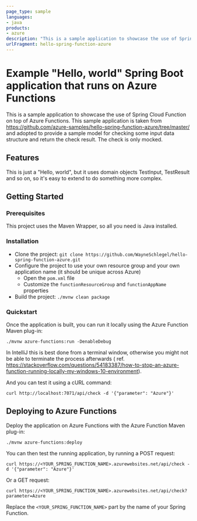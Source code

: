 ```yaml
---
page_type: sample
languages:
- java
products:
- azure
description: "This is a sample application to showcase the use of Spring Cloud Function on top of Azure Functions."
urlFragment: hello-spring-function-azure
---
```


# Example "Hello, world" Spring Boot application that runs on Azure Functions

This is a sample application to showcase the use of Spring Cloud Function on top of Azure Functions.
This sample application is taken from https://github.com/azure-samples/hello-spring-function-azure/tree/master/ and
adopted to provide a sample model for checking some input data structure and return the check result. The check is only
mocked.

## Features

This is just a "Hello, world", but it uses domain objects TestInput, TestResult and so on, so it's easy to extend to do
something more complex.

## Getting Started

### Prerequisites

This project uses the Maven Wrapper, so all you need is Java installed.

### Installation

- Clone the project: `git clone https://github.com/WayneSchlegel/hello-spring-function-azure.git`
- Configure the project to use your own resource group and your own application name (it should be unique across Azure)
  - Open the `pom.xml` file
  - Customize the `functionResourceGroup` and `functionAppName` properties
- Build the project: `./mvnw clean package`

### Quickstart

Once the application is built, you can run it locally using the Azure Function Maven plug-in:

`./mvnw azure-functions:run -DenableDebug`

In IntelliJ this is best done from a terminal window, otherwise you might not be able to terminate the process
afterwards (
ref. https://stackoverflow.com/questions/54183387/how-to-stop-an-azure-function-running-locally-my-windows-10-environment).

And you can test it using a cURL command:

`curl http://localhost:7071/api/check -d '{"parameter": "Azure"}'`

## Deploying to Azure Functions

Deploy the application on Azure Functions with the Azure Function Maven plug-in:

`./mvnw azure-functions:deploy`

You can then test the running application, by running a POST request:

```
curl https://<YOUR_SPRING_FUNCTION_NAME>.azurewebsites.net/api/check -d '{"parameter": "Azure"}'
```

Or a GET request:

```
curl https://<YOUR_SPRING_FUNCTION_NAME>.azurewebsites.net/api/check?parameter=Azure
```

Replace the `<YOUR_SPRING_FUNCTION_NAME>` part by the name of your Spring Function.
